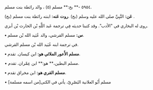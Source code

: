 ٥٩٥٤ -** بخ:** مسلم (٥) ، والد رائطة بنت مسلم.

**عَن:** النَّبِيِّ صلى الله عليه وسلم (بخ) .**روت عَنه:** ابنته رائطة بنت مسلم (بخ) .

روى له البخاري في "الأدب". وقد كتبنا حديثه فِي ترجمة عَبد اللَّهِ بْن الحارث بْن أبزي.

**• س:** مسلم القرشي، والد عُبَيد الله بْن مسلم.

في ترجمة ابنه عُبَيد الله بْن مسلم القرشي.

**• مسلم الأَعور الملائي هو:** ابن كيسان. تقدم.

• مسلم البطين،** هو:** ابن عِمْران. تقدم.

**• مسلم القري هو:** ابن مخراق تقدم.

• مسلم أَبُو العلانية البَصْرِيّ، يأتي في الكنى[من اسمه مسلمة]